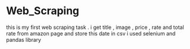 # Web_Scraping
this is my first web scraping task . i get title , image , price , rate and total rate from amazon page and store this date in csv 
i used selenium and pandas library 
